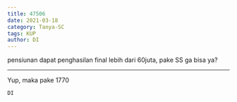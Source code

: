 ```yaml
---
title: 47506
date: 2021-03-18
category: Tanya-SC
tags: KUP
author: DI
---
```


pensiunan dapat penghasilan final lebih dari 60juta, pake SS ga bisa ya?

---

Yup, maka pake 1770

`DI`
